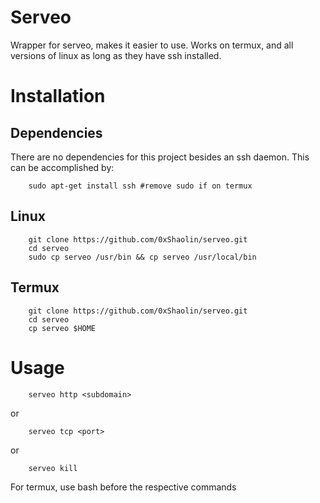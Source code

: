 # Serveo
Wrapper for serveo, makes it easier to use. Works on termux, and all versions of linux as long as they have ssh installed.
# Installation
## Dependencies
There are no dependencies for this project besides an ssh daemon. This can be accomplished by:
```
    sudo apt-get install ssh #remove sudo if on termux
```
## Linux
```
    git clone https://github.com/0xShaolin/serveo.git
    cd serveo
    sudo cp serveo /usr/bin && cp serveo /usr/local/bin 
```
## Termux
```
    git clone https://github.com/0xShaolin/serveo.git
    cd serveo
    cp serveo $HOME
 ``` 
# Usage
```
    serveo http <subdomain>
``` 
or
 
```
    serveo tcp <port>
```
or

```
    serveo kill
```

For termux, use bash before the respective commands
